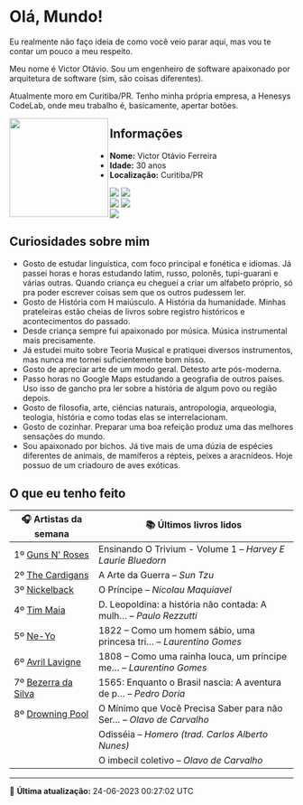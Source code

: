 # Olá, Mundo!

Eu realmente não faço ideia de como você veio parar aqui, mas vou te contar um pouco a meu respeito.

Meu nome é Victor Otávio. Sou um engenheiro de software apaixonado por arquitetura de software (sim, são coisas diferentes).

Atualmente moro em Curitiba/PR. Tenho minha própria empresa, a Henesys CodeLab, onde meu trabalho é, basicamente, apertar botões.

<img align="left" src="https://github.com/vctrtvfrrr/vctrtvfrrr/raw/master/octocat.png" alt="" width="175" />

## Informações

- **Nome:** Victor Otávio Ferreira
- **Idade:** 30 anos
- **Localização:** Curitiba/PR

[![](https://img.shields.io/badge/LinkedIn-victorotavio-blue)](https://www.linkedin.com/in/victorotavio/) [![](https://img.shields.io/badge/Twitter-@vctrtvfrrr-blue)](https://twitter.com/vctrtvfrrr)  
[![](https://img.shields.io/badge/GitHub-vctrtvfrrr-24292e)](https://github.com/vctrtvfrrr) [![](https://img.shields.io/badge/GitLab-vctrtvfrrr-ec5d16)](https://gitlab.com/vctrtvfrrr)  
[![](https://img.shields.io/badge/Email-victor@otavioferreira.com.br-red)](mailto:victor@otavioferreira.com.br)  

## Curiosidades sobre mim

-   Gosto de estudar linguística, com foco principal e fonética e idiomas. Já passei horas e horas estudando latim, russo, polonês, tupi-guarani e várias outras. Quando criança eu cheguei a criar um alfabeto próprio, só pra poder escrever coisas sem que os outros pudessem ler.
-   Gosto de História com H maiúsculo. A História da humanidade. Minhas prateleiras estão cheias de livros sobre registro históricos e acontecimentos do passado.
-   Desde criança sempre fui apaixonado por música. Música instrumental mais precisamente.
-   Já estudei muito sobre Teoria Musical e pratiquei diversos instrumentos, mas nunca me tornei suficientemente bom nisso.
-   Gosto de apreciar arte de um modo geral. Detesto arte pós-moderna.
-   Passo horas no Google Maps estudando a geografia de outros países. Uso isso de gancho pra ler sobre a história de algum povo ou região depois.
-   Gosto de filosofia, arte, ciências naturais, antropologia, arqueologia, teologia, história e como todas elas se interrelacionam.
-   Gosto de cozinhar. Preparar uma boa refeição produz uma das melhores sensações do mundo.
-   Sou apaixonado por bichos. Já tive mais de uma dúzia de espécies diferentes de animais, de mamiferos a répteis, peixes a aracnídeos. Hoje possuo de um criadouro de aves exóticas.


## O que eu tenho feito

|                       🎧 Artistas da semana                       |                      📚 Últimos livros lidos                      |
|-------------------------------------------------------------------|-------------------------------------------------------------------|
| 1º [Guns N' Roses](https://www.last.fm/music/Guns+N%27+Roses)     | Ensinando O Trivium - Volume 1	–	_Harvey E Laurie Bluedorn_         |
| 2º [The Cardigans](https://www.last.fm/music/The+Cardigans)       | A Arte da Guerra	–	_Sun Tzu_                                        |
| 3º [Nickelback](https://www.last.fm/music/Nickelback)             | O Príncipe	–	_Nicolau Maquiavel_                                    |
| 4º [Tim Maia](https://www.last.fm/music/Tim+Maia)                 | D. Leopoldina: a história não contada: A mulh…	–	_Paulo Rezzutti_   |
| 5º [Ne-Yo](https://www.last.fm/music/Ne-Yo)                       | 1822 – Como um homem sábio, uma princesa tri…	–	_Laurentino Gomes_  |
| 6º [Avril Lavigne](https://www.last.fm/music/Avril+Lavigne)       | 1808 – Como uma rainha louca, um príncipe me…	–	_Laurentino Gomes_  |
| 7º [Bezerra da Silva](https://www.last.fm/music/Bezerra+da+Silva) | 1565: Enquanto o Brasil nascia: A aventura de p…	–	_Pedro Doria_    |
| 8º [Drowning Pool](https://www.last.fm/music/Drowning+Pool)       | O Mínimo que Você Precisa Saber para não Ser…	–	_Olavo de Carvalho_ |
|                                                                   | Odisséia	–	_Homero (trad. Carlos Alberto Nunes)_                    |
|                                                                   | O imbecil coletivo	–	_Olavo de Carvalho_                            |


---

🚀 **Última atualização:** 24-06-2023 00:27:02 UTC